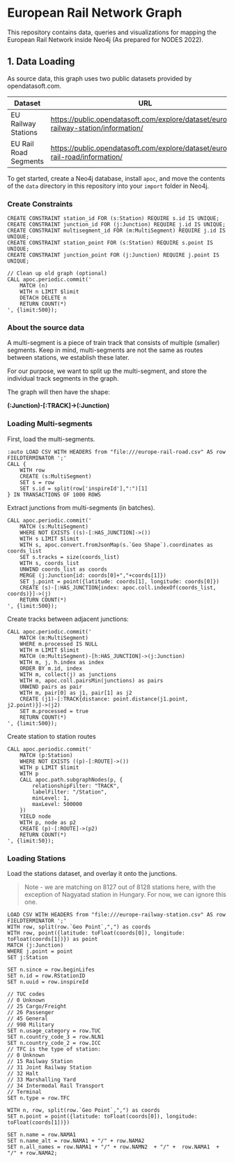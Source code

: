 #  European Rail Network Graph
This repository contains data, queries and visualizations for mapping the European Rail Network inside Neo4j (As prepared for NODES 2022).

## 1. Data Loading
As source data, this graph uses two public datasets provided by opendatasoft.com.

| Dataset               | URL                                                                                 |
|-----------------------|-------------------------------------------------------------------------------------|
| EU Railway Stations   | https://public.opendatasoft.com/explore/dataset/europe-railway-station/information/ |
| EU Rail Road Segments | https://public.opendatasoft.com/explore/dataset/europe-rail-road/information/       |

To get started, create a Neo4j database, install `apoc`, and move the contents of the `data` directory in this repository into your `import` folder in Neo4j.

### Create Constraints
```
CREATE CONSTRAINT station_id FOR (s:Station) REQUIRE s.id IS UNIQUE;
CREATE CONSTRAINT junction_id FOR (j:Junction) REQUIRE j.id IS UNIQUE;
CREATE CONSTRAINT multisegment_id FOR (m:MultiSegment) REQUIRE j.id IS UNIQUE;
CREATE CONSTRAINT station_point FOR (s:Station) REQUIRE s.point IS UNIQUE;
CREATE CONSTRAINT junction_point FOR (j:Junction) REQUIRE j.point IS UNIQUE;

// Clean up old graph (optional)
CALL apoc.periodic.commit('
    MATCH (n)
    WITH n LIMIT $limit
    DETACH DELETE n
    RETURN COUNT(*)
', {limit:500});

```


### About the source data
A multi-segment is a piece of train track that consists of multiple (smaller) segments. Keep in mind, multi-segments are not the same as routes between stations, we establish these later.


For our purpose, we want to split up the multi-segment, and store the individual track segments in the graph.

The graph will then have the shape:

**(:Junction)-[:TRACK]->(:Junction)**

### Loading Multi-segments

First, load the multi-segments.
```
:auto LOAD CSV WITH HEADERS from "file:///europe-rail-road.csv" AS row FIELDTERMINATOR ';'
CALL {
    WITH row
    CREATE (s:MultiSegment)
    SET s = row
    SET s.id = split(row['inspireId'],":")[1]
} IN TRANSACTIONS OF 1000 ROWS
```

Extract junctions from multi-segments (in batches).
```
CALL apoc.periodic.commit('
    MATCH (s:MultiSegment)
    WHERE NOT EXISTS ((s)-[:HAS_JUNCTION]->())
    WITH s LIMIT $limit
    WITH s, apoc.convert.fromJsonMap(s.`Geo Shape`).coordinates as coords_list
    SET s.tracks = size(coords_list)
    WITH s, coords_list
    UNWIND coords_list as coords
    MERGE (j:Junction{id: coords[0]+","+coords[1]})
    SET j.point = point({latitude: coords[1], longitude: coords[0]})
    CREATE (s)-[:HAS_JUNCTION{index: apoc.coll.indexOf(coords_list, coords)}]->(j)
    RETURN COUNT(*)
', {limit:500});
```



Create tracks between adjacent junctions:
```
CALL apoc.periodic.commit('
    MATCH (m:MultiSegment)
    WHERE m.processed IS NULL
    WITH m LIMIT $limit
    MATCH (m:MultiSegment)-[h:HAS_JUNCTION]->(j:Junction) 
    WITH m, j, h.index as index 
    ORDER BY m.id, index
    WITH m, collect(j) as junctions
    WITH m, apoc.coll.pairsMin(junctions) as pairs 
    UNWIND pairs as pair
    WITH m, pair[0] as j1, pair[1] as j2
    CREATE (j1)-[:TRACK{distance: point.distance(j1.point, j2.point)}]->(j2)
    SET m.processed = true
    RETURN COUNT(*)
', {limit:500});
```

Create station to station routes
```
CALL apoc.periodic.commit('
    MATCH (p:Station) 
    WHERE NOT EXISTS ((p)-[:ROUTE]->())
    WITH p LIMIT $limit
    WITH p
    CALL apoc.path.subgraphNodes(p, {
        relationshipFilter: "TRACK",
        labelFilter: "/Station",
        minLevel: 1,
        maxLevel: 500000
    })
    YIELD node
    WITH p, node as p2
    CREATE (p)-[:ROUTE]->(p2)
    RETURN COUNT(*)
', {limit:50});
```


### Loading Stations
Load the stations dataset, and overlay it onto the junctions.

> Note - we are matching on 8127 out of 8128 stations here, with the exception of Nagyatad station in Hungary. For now, we can ignore this one.

```
LOAD CSV WITH HEADERS from "file:///europe-railway-station.csv" AS row FIELDTERMINATOR ';'
WITH row, split(row.`Geo Point`,",") as coords
WITH row, point({latitude: toFloat(coords[0]), longitude: toFloat(coords[1])}) as point
MATCH (j:Junction)
WHERE j.point = point
SET j:Station

SET n.since = row.beginLifes
SET n.id = row.RStationID
SET n.uuid = row.inspireId

// TUC codes
// 0 Unknown
// 25 Cargo/Freight
// 26 Passenger
// 45 General
// 998 Military
SET n.usage_category = row.TUC
SET n.country_code_3 = row.NLN1
SET n.country_code_2 = row.ICC
// TFC is the type of station:
// 0 Unknown
// 15 Railway Station
// 31 Joint Railway Station
// 32 Halt
// 33 Marshalling Yard
// 34 Intermodal Rail Transport
// Terminal
SET n.type = row.TFC

WITH n, row, split(row.`Geo Point`,",") as coords
SET n.point = point({latitude: toFloat(coords[0]), longitude: toFloat(coords[1])}) 

SET n.name = row.NAMA1
SET n.name_alt = row.NAMA1 + "/" + row.NAMA2
SET n.all_names = row.NAMA1 + "/" + row.NAMN2  + "/" +  row.NAMA1  + "/" + row.NAMA2;
```
